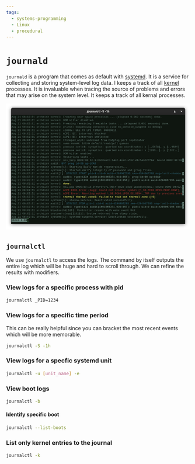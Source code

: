 ```yaml
---
tags:
  - systems-programming
  - Linux
  - procedural
---
```


# `journald`

`journald` is a program that comes as default with [systemd](systemd.md). It is
a service for collecting and storing system-level log data. I keeps a track of
all [kernel](The_kernel.md) processes. It is invaluable when tracing the source
of problems and errors that may arise on the system level. It keeps a track of
all kernal processes.

![](/static/journald.png)

## `journalctl`

We use `journalctl` to access the logs. The command by itself outputs the entire
log which will be huge and hard to scroll through. We can refine the results
with modifiers.

### View logs for a specific process with pid

```bash
journalctl _PID=1234
```

### View logs for a specific time period

This can be really helpful since you can bracket the most recent events which
will be more memorable.

```bash
journalctl -S -1h
```

### View logs for a specfic systemd unit

```bash
journalctl -u [unit_name] -e
```

### View boot logs

```bash
journalctl -b
```

#### Identify specific boot

```bash
journalctl --list-boots

```

### List only kernel entries to the journal

```bash
journalctl -k

```
